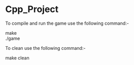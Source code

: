# Cpp_Project
To compile and run the game use the following command:-

make <br />
./game

To clean use the following command:-

make clean
